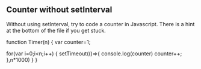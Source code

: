 ## Counter without setInterval

Without using setInterval, try to code a counter in Javascript. There is a hint at the bottom of the file if you get stuck.

function Timer(n)
{
var counter=1;

for(var i=0;i<n;i++)
{
    setTimeout(()=>{ 
        console.log(counter)
        counter++;
        },n*1000)
}
}


